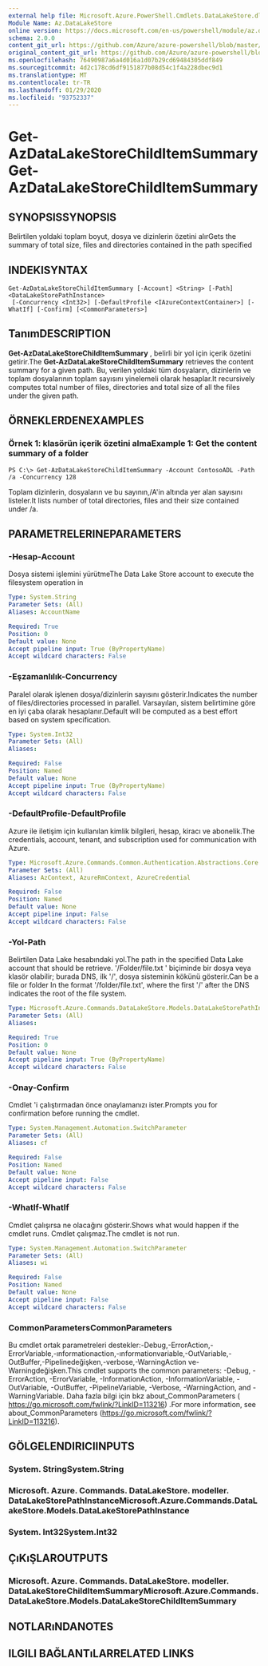 ```yaml
---
external help file: Microsoft.Azure.PowerShell.Cmdlets.DataLakeStore.dll-Help.xml
Module Name: Az.DataLakeStore
online version: https://docs.microsoft.com/en-us/powershell/module/az.datalakestore/get-azdatalakestorechilditemsummary
schema: 2.0.0
content_git_url: https://github.com/Azure/azure-powershell/blob/master/src/DataLakeStore/DataLakeStore/help/Get-AzDataLakeStoreChildItemSummary.md
original_content_git_url: https://github.com/Azure/azure-powershell/blob/master/src/DataLakeStore/DataLakeStore/help/Get-AzDataLakeStoreChildItemSummary.md
ms.openlocfilehash: 76490987a6a4d016a1d07b29cd69484305ddf849
ms.sourcegitcommit: 4d2c178cd6df9151877b08d54c1f4a228dbec9d1
ms.translationtype: MT
ms.contentlocale: tr-TR
ms.lasthandoff: 01/29/2020
ms.locfileid: "93752337"
---
```

# <span data-ttu-id="f9079-101">Get-AzDataLakeStoreChildItemSummary</span><span class="sxs-lookup"><span data-stu-id="f9079-101">Get-AzDataLakeStoreChildItemSummary</span></span>

## <span data-ttu-id="f9079-102">SYNOPSIS</span><span class="sxs-lookup"><span data-stu-id="f9079-102">SYNOPSIS</span></span>
<span data-ttu-id="f9079-103">Belirtilen yoldaki toplam boyut, dosya ve dizinlerin özetini alır</span><span class="sxs-lookup"><span data-stu-id="f9079-103">Gets the summary of total size, files and directories contained in the path specified</span></span>

## <span data-ttu-id="f9079-104">INDEKI</span><span class="sxs-lookup"><span data-stu-id="f9079-104">SYNTAX</span></span>

```
Get-AzDataLakeStoreChildItemSummary [-Account] <String> [-Path] <DataLakeStorePathInstance>
 [-Concurrency <Int32>] [-DefaultProfile <IAzureContextContainer>] [-WhatIf] [-Confirm] [<CommonParameters>]
```

## <span data-ttu-id="f9079-105">Tanım</span><span class="sxs-lookup"><span data-stu-id="f9079-105">DESCRIPTION</span></span>
<span data-ttu-id="f9079-106">**Get-AzDataLakeStoreChildItemSummary** , belirli bir yol için içerik özetini getirir.</span><span class="sxs-lookup"><span data-stu-id="f9079-106">The **Get-AzDataLakeStoreChildItemSummary** retrieves the content summary for a given path.</span></span> <span data-ttu-id="f9079-107">Bu, verilen yoldaki tüm dosyaların, dizinlerin ve toplam dosyalarının toplam sayısını yinelemeli olarak hesaplar.</span><span class="sxs-lookup"><span data-stu-id="f9079-107">It recursively computes total number of files, directories and total size of all the files under the given path.</span></span>

## <span data-ttu-id="f9079-108">ÖRNEKLERDEN</span><span class="sxs-lookup"><span data-stu-id="f9079-108">EXAMPLES</span></span>

### <span data-ttu-id="f9079-109">Örnek 1: klasörün içerik özetini alma</span><span class="sxs-lookup"><span data-stu-id="f9079-109">Example 1: Get the content summary of a folder</span></span>
```
PS C:\> Get-AzDataLakeStoreChildItemSummary -Account ContosoADL -Path /a -Concurrency 128
```

<span data-ttu-id="f9079-110">Toplam dizinlerin, dosyaların ve bu sayının,/A'in altında yer alan sayısını listeler.</span><span class="sxs-lookup"><span data-stu-id="f9079-110">It lists number of total directories, files and their size contained under /a.</span></span>

## <span data-ttu-id="f9079-111">PARAMETRELERINE</span><span class="sxs-lookup"><span data-stu-id="f9079-111">PARAMETERS</span></span>

### <span data-ttu-id="f9079-112">-Hesap</span><span class="sxs-lookup"><span data-stu-id="f9079-112">-Account</span></span>
<span data-ttu-id="f9079-113">Dosya sistemi işlemini yürütme</span><span class="sxs-lookup"><span data-stu-id="f9079-113">The Data Lake Store account to execute the filesystem operation in</span></span>

```yaml
Type: System.String
Parameter Sets: (All)
Aliases: AccountName

Required: True
Position: 0
Default value: None
Accept pipeline input: True (ByPropertyName)
Accept wildcard characters: False
```

### <span data-ttu-id="f9079-114">-Eşzamanlılık</span><span class="sxs-lookup"><span data-stu-id="f9079-114">-Concurrency</span></span>
<span data-ttu-id="f9079-115">Paralel olarak işlenen dosya/dizinlerin sayısını gösterir.</span><span class="sxs-lookup"><span data-stu-id="f9079-115">Indicates the number of files/directories processed in parallel.</span></span>
<span data-ttu-id="f9079-116">Varsayılan, sistem belirtimine göre en iyi çaba olarak hesaplanır.</span><span class="sxs-lookup"><span data-stu-id="f9079-116">Default will be computed as a best effort based on system specification.</span></span>

```yaml
Type: System.Int32
Parameter Sets: (All)
Aliases:

Required: False
Position: Named
Default value: None
Accept pipeline input: True (ByPropertyName)
Accept wildcard characters: False
```

### <span data-ttu-id="f9079-117">-DefaultProfile</span><span class="sxs-lookup"><span data-stu-id="f9079-117">-DefaultProfile</span></span>
<span data-ttu-id="f9079-118">Azure ile iletişim için kullanılan kimlik bilgileri, hesap, kiracı ve abonelik.</span><span class="sxs-lookup"><span data-stu-id="f9079-118">The credentials, account, tenant, and subscription used for communication with Azure.</span></span>

```yaml
Type: Microsoft.Azure.Commands.Common.Authentication.Abstractions.Core.IAzureContextContainer
Parameter Sets: (All)
Aliases: AzContext, AzureRmContext, AzureCredential

Required: False
Position: Named
Default value: None
Accept pipeline input: False
Accept wildcard characters: False
```

### <span data-ttu-id="f9079-119">-Yol</span><span class="sxs-lookup"><span data-stu-id="f9079-119">-Path</span></span>
<span data-ttu-id="f9079-120">Belirtilen Data Lake hesabındaki yol.</span><span class="sxs-lookup"><span data-stu-id="f9079-120">The path in the specified Data Lake account that should be retrieve.</span></span>
<span data-ttu-id="f9079-121">'/Folder/file.txt ' biçiminde bir dosya veya klasör olabilir; burada DNS, ilk '/', dosya sisteminin kökünü gösterir.</span><span class="sxs-lookup"><span data-stu-id="f9079-121">Can be a file or folder In the format '/folder/file.txt', where the first '/' after the DNS indicates the root of the file system.</span></span>

```yaml
Type: Microsoft.Azure.Commands.DataLakeStore.Models.DataLakeStorePathInstance
Parameter Sets: (All)
Aliases:

Required: True
Position: 0
Default value: None
Accept pipeline input: True (ByPropertyName)
Accept wildcard characters: False
```

### <span data-ttu-id="f9079-122">-Onay</span><span class="sxs-lookup"><span data-stu-id="f9079-122">-Confirm</span></span>
<span data-ttu-id="f9079-123">Cmdlet 'i çalıştırmadan önce onaylamanızı ister.</span><span class="sxs-lookup"><span data-stu-id="f9079-123">Prompts you for confirmation before running the cmdlet.</span></span>

```yaml
Type: System.Management.Automation.SwitchParameter
Parameter Sets: (All)
Aliases: cf

Required: False
Position: Named
Default value: None
Accept pipeline input: False
Accept wildcard characters: False
```

### <span data-ttu-id="f9079-124">-WhatIf</span><span class="sxs-lookup"><span data-stu-id="f9079-124">-WhatIf</span></span>
<span data-ttu-id="f9079-125">Cmdlet çalışırsa ne olacağını gösterir.</span><span class="sxs-lookup"><span data-stu-id="f9079-125">Shows what would happen if the cmdlet runs.</span></span>
<span data-ttu-id="f9079-126">Cmdlet çalışmaz.</span><span class="sxs-lookup"><span data-stu-id="f9079-126">The cmdlet is not run.</span></span>

```yaml
Type: System.Management.Automation.SwitchParameter
Parameter Sets: (All)
Aliases: wi

Required: False
Position: Named
Default value: None
Accept pipeline input: False
Accept wildcard characters: False
```

### <span data-ttu-id="f9079-127">CommonParameters</span><span class="sxs-lookup"><span data-stu-id="f9079-127">CommonParameters</span></span>
<span data-ttu-id="f9079-128">Bu cmdlet ortak parametreleri destekler:-Debug,-ErrorAction,-ErrorVariable,-ınformationaction,-ınformationvariable,-OutVariable,-OutBuffer,-Pipelinedeğişken,-verbose,-WarningAction ve-Warningdeğişken.</span><span class="sxs-lookup"><span data-stu-id="f9079-128">This cmdlet supports the common parameters: -Debug, -ErrorAction, -ErrorVariable, -InformationAction, -InformationVariable, -OutVariable, -OutBuffer, -PipelineVariable, -Verbose, -WarningAction, and -WarningVariable.</span></span> <span data-ttu-id="f9079-129">Daha fazla bilgi için bkz about_CommonParameters ( https://go.microsoft.com/fwlink/?LinkID=113216) .</span><span class="sxs-lookup"><span data-stu-id="f9079-129">For more information, see about_CommonParameters (https://go.microsoft.com/fwlink/?LinkID=113216).</span></span>

## <span data-ttu-id="f9079-130">GÖLGELENDIRICI</span><span class="sxs-lookup"><span data-stu-id="f9079-130">INPUTS</span></span>

### <span data-ttu-id="f9079-131">System. String</span><span class="sxs-lookup"><span data-stu-id="f9079-131">System.String</span></span>

### <span data-ttu-id="f9079-132">Microsoft. Azure. Commands. DataLakeStore. modeller. DataLakeStorePathInstance</span><span class="sxs-lookup"><span data-stu-id="f9079-132">Microsoft.Azure.Commands.DataLakeStore.Models.DataLakeStorePathInstance</span></span>

### <span data-ttu-id="f9079-133">System. Int32</span><span class="sxs-lookup"><span data-stu-id="f9079-133">System.Int32</span></span>

## <span data-ttu-id="f9079-134">ÇıKıŞLAR</span><span class="sxs-lookup"><span data-stu-id="f9079-134">OUTPUTS</span></span>

### <span data-ttu-id="f9079-135">Microsoft. Azure. Commands. DataLakeStore. modeller. DataLakeStoreChildItemSummary</span><span class="sxs-lookup"><span data-stu-id="f9079-135">Microsoft.Azure.Commands.DataLakeStore.Models.DataLakeStoreChildItemSummary</span></span>

## <span data-ttu-id="f9079-136">NOTLARıNDA</span><span class="sxs-lookup"><span data-stu-id="f9079-136">NOTES</span></span>

## <span data-ttu-id="f9079-137">ILGILI BAĞLANTıLAR</span><span class="sxs-lookup"><span data-stu-id="f9079-137">RELATED LINKS</span></span>
